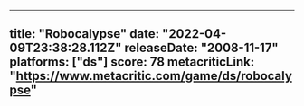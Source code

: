 
---
title: "Robocalypse"
date: "2022-04-09T23:38:28.112Z"
releaseDate: "2008-11-17"
platforms: ["ds"]
score: 78
metacriticLink: "https://www.metacritic.com/game/ds/robocalypse"
---
